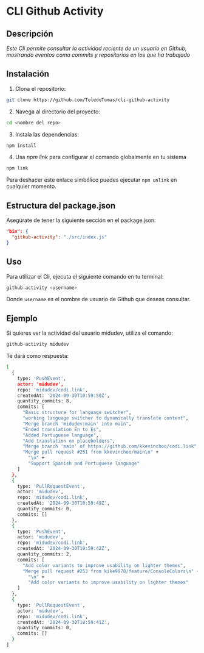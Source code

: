 # CLI Github Activity
## Descripción
_Este Cli permite consultar la actividad reciente de un usuario en Github, mostrando eventos como commits y repositorios en los que ha trabajado_
## Instalación
1. Clona el repositorio:
```bash
git clone https://github.com/ToledoTomas/cli-github-activity
```
2. Navega al directorio del proyecto: 
```bash
cd <nombre del repo>
```
3. Instala las dependencias: 
```bash
npm install
```
4. Usa *npm link* para configurar el comando globalmente en tu sistema
```bash
npm link
```
Para deshacer este enlace simbólico puedes ejecutar ``npm unlink`` en cualquier momento.
## Estructura del package.json
Asegúrate de tener la siguiente sección en el package.json: 
```json
"bin": { 
  "github-activity": "./src/index.js"
}
```
## Uso
Para utilizar el Cli, ejecuta el siguiente comando en tu terminal: 
```bash
github-activity <username>
```
Donde ``username`` es el nombre de usuario de Github que deseas consultar. 
## Ejemplo
Si quieres ver la actividad del usuario midudev, utiliza el comando: 
```bash
github-activity midudev
```
Te dará como respuesta:
```bash
[
  {
    type: 'PushEvent',
    actor: 'midudev',
    repo: 'midudev/codi.link',
    createdAt: '2024-09-30T10:59:50Z',
    quantity_commits: 8,
    commits: [
      "Basic structure for language switcher",
      "working language switcher to dynamically translate content",
      "Merge branch 'midudev:main' into main",
      "Ended translation En to Es",
      "Added Portuguese language",
      "Add translation on placeholders",
      "Merge branch 'main' of https://github.com/kkevinchoo/codi.link",
      "Merge pull request #251 from kkevinchoo/main\n" +
        "\n" +
        "Support Spanish and Portuguese language"
    ]
  },
  {
    type: 'PullRequestEvent',
    actor: 'midudev',
    repo: 'midudev/codi.link',
    createdAt: '2024-09-30T10:59:49Z',
    quantity_commits: 0,
    commits: []
  },
  {
    type: 'PushEvent',
    actor: 'midudev',
    repo: 'midudev/codi.link',
    createdAt: '2024-09-30T10:59:42Z',
    quantity_commits: 2,
    commits: [
      "Add color variants to improve usability on lighter themes",
      "Merge pull request #253 from kike9978/feature/ConsoleColors\n" +
        "\n" +
        "Add color variants to improve usability on lighter themes"
    ]
  },
  {
    type: 'PullRequestEvent',
    actor: 'midudev',
    repo: 'midudev/codi.link',
    createdAt: '2024-09-30T10:59:41Z',
    quantity_commits: 0,
    commits: []
  }
]
```
